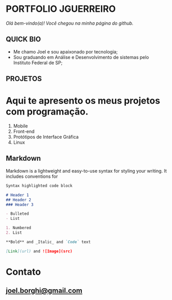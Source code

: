 # PORTFOLIO JGUERREIRO
_Olá bem-vindo(a)! Você chegou na minha página do github._ 
## QUICK BIO

 - Me chamo Joel e sou apaixonado por tecnologia;
 - Sou graduando em Análise e Desenvolvimento de sistemas pelo Instituto Federal de SP;
 
## PROJETOS

# Aqui te apresento os meus projetos com programação.

1. Mobile
2. Front-end
3. Protótipos de Interface Gráfica
4. Linux

## Markdown

Markdown is a lightweight and easy-to-use syntax for styling your writing. It includes conventions for

```markdown
Syntax highlighted code block

# Header 1
## Header 2
### Header 3

- Bulleted
- List

1. Numbered
2. List

**Bold** and _Italic_ and `Code` text

[Link](url) and ![Image](src)
```
# Contato
## joel.borghi@gmail.com
